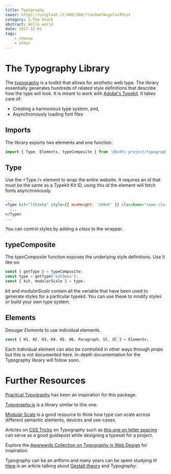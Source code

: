 ```yaml
---
title: Typography
cover: https://unsplash.it/400/300/?random?AngelsofMist
category: 2.The Stack
abstract: Hello world
date: 2017-12-01
tags:
    - cheese
    - other
---
```


# The Typography Library

The [typography](https://www.npmjs.com/package/@bodhi-project/typography) is a toolkit that allows for aesthetic web type. The library essentially generates hundreds of related style definitions that describe how the type will look. It is meant to work with [Adobe's Typekit](https://typekit.com/). It takes care of:

- Creating a harmonious type system, and,
- Asynchronously loading font files

## Imports

The library exports two elements and one function.

```jsx
import { Type, Elements, typeComposite } from '@bodhi-project/typography';
```

## Type

Use the <Type /\> element to wrap the entire website. It requires an _id_ that must be the same as a Typekit Kit ID, using this _id_ the element will fetch fonts asynchronously.

```jsx
...
<Type kit="ltb1ekq" style={{ minHeight: '100vh' }} className="some-class">
  ...
</Type>
...

```

You can control styles by adding a _class_ to the wrapper.

## typeComposite

The _typeComposite_ function exposes the underlying style definitions. Use it like so:

```jsx
const { getType } = typeComposite;
const type = getType('eih3wnu');
const { kit, modularScale } = type;
```

_kit_ and _modularScale_ contain all the variable that have been used to generate styles for a particular typekit. You can use these to modify styles or build your own type system.

## Elements

Desugar _Elements_ to use individual elements.

```jsx
const { H1, H2, H3, H4, H5, H6, Paragraph, Ul, Ol } = Elements;
```

Each individual element can also be controlled in other ways through _props_ but this is not documented here. In-depth documentation for the Typography library will follow soon.

# Further Resources

[Pracitcal Typography](https://practicaltypography.com/) has been an inspiration for this package.

[Typography.js](http://kyleamathews.github.io/typography.js/) is a library similar to this one.

[Modular Scale](http://www.modularscale.com/?20&px&1.125) is a good resource to think how type can scale across different semantic elements, devices and use-cases.

Articles on [CSS Tricks](https://css-tricks.com/) on Typography such as [this one on letter spacing](https://css-tricks.com/keeping-track-letter-spacing-guidelines/) can serve as a good guidepost while designing a typeset for a project.

Explore the [Awwwards Collection on Typography in Web Design](https://www.awwwards.com/awwwards/collections/typography-in-web-design/) for inspiration.

Typography can be an artform and many years can be spent studying it! [Here](https://uxplanet.org/gestalt-theory-for-ux-design-principle-of-proximity-e56b136d52d1) is an article talking about [Gestalt theory](http://graphicdesign.spokanefalls.edu/tutorials/process/gestaltprinciples/gestaltprinc.htm) and Typography.
